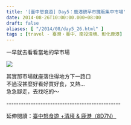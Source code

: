 ```yaml
---
title: '[臺中怒食遊] Day5：鹿港鎮早市攤販集中市場'
date: 2014-08-26T10:00:00.000+08:00
draft: false
aliases: [ "/2014/08/day5_26.html" ]
tags : [travel - 臺灣・臺中、南投清境、彰化鹿港]
---
```


一早就去看看當地的早市場  

![](/images/taichung5a.jpg)

其實那市場就座落住得地方下一路口  
不過沒甚麼好看好買好食，又熱...  
急急腳走，去找吃的～  
  
\-----------------------------------------------  
  
延伸閱讀：[臺中怒食遊 +清境 & 鹿港（8D7N）](https://hidie.net/taichung8d7n/)
